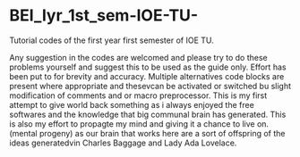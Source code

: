 # BEI_Iyr_1st_sem-IOE-TU-
Tutorial codes of the first year first semester of IOE TU. 

Any suggestion in the codes are welcomed and please try to do these problems yourself and suggest this to be used as the guide only. 
Effort has been put to for brevity and accuracy.
Multiple alternatives code blocks are present where appropriate and thesevcan be activated or switched bu slight modification of comments and or macro preprocessor.
This is my first attempt to give world back something as i always enjoyed the free softwares and the knowledge that big communal brain has generated. 
This is also my effort to propagte my mind and giving it a chance to live on. (mental progeny) as our brain that works here are a sort of offspring of the ideas generatedvin Charles Baggage and Lady Ada Lovelace. 
